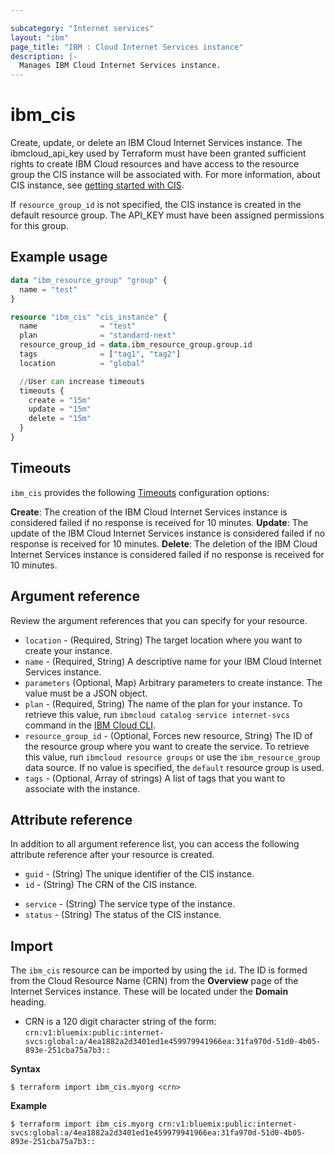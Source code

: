 ```yaml
---

subcategory: "Internet services"
layout: "ibm"
page_title: "IBM : Cloud Internet Services instance"
description: |-
  Manages IBM Cloud Internet Services instance.
---
```


# ibm_cis
Create, update, or delete an IBM Cloud Internet Services instance. The ibmcloud_api_key used by Terraform must have been granted sufficient rights to create IBM Cloud resources and have access to the resource group the CIS instance will be associated with. For more information, about CIS instance, see [getting started with CIS](https://cloud.ibm.com/docs/cis?topic=cis-getting-started).

If `resource_group_id` is not specified, the CIS instance is created in the default resource group. The API_KEY must have been assigned permissions for this group.

## Example usage

```terraform
data "ibm_resource_group" "group" {
  name = "test"
}

resource "ibm_cis" "cis_instance" {
  name              = "test"
  plan              = "standard-next"
  resource_group_id = data.ibm_resource_group.group.id
  tags              = ["tag1", "tag2"]
  location          = "global"

  //User can increase timeouts
  timeouts {
    create = "15m"
    update = "15m"
    delete = "15m"
  }
}
```

## Timeouts

`ibm_cis` provides the following [Timeouts](https://www.terraform.io/docs/language/resources/syntax.html) configuration options:

**Create**: The creation of the IBM Cloud Internet Services instance is considered failed if no response is received for 10 minutes.
**Update**: The update of the IBM Cloud Internet Services instance is considered failed if no response is received for 10 minutes.
**Delete**: The deletion of the IBM Cloud Internet Services instance is considered failed if no response is received for 10 minutes.

## Argument reference
Review the argument references that you can specify for your resource.

- `location` - (Required, String) The target location where you want to create your instance.
- `name` - (Required, String) A descriptive name for your IBM Cloud Internet Services instance.
- `parameters` (Optional, Map) Arbitrary parameters to create instance. The value must be a JSON object.
- `plan` - (Required, String) The name of the plan for your instance. To retrieve this value, run `ibmcloud catalog service internet-svcs` command in the [IBM Cloud CLI](https://cloud.ibm.com/docs/cli?topic=cloud-cli-getting-started).
- `resource_group_id` - (Optional, Forces new resource, String) The ID of the resource group where you want to create the service. To retrieve this value, run `ibmcloud resource groups` or use the `ibm_resource_group` data source. If no value is specified, the `default` resource group is used.
- `tags` - (Optional, Array of strings) A list of tags that you want to associate with the instance.

## Attribute reference

In addition to all argument reference list, you can access the following attribute reference after your resource is created.

- `guid` - (String) The unique identifier of the CIS instance.
- `id` - (String) The CRN of the CIS instance.
* `service` - (String) The service type of the instance.
* `status` - (String) The status of the CIS instance.

## Import

The `ibm_cis` resource can be imported by using the `id`. The ID is formed from the Cloud Resource Name (CRN)  from the **Overview** page of the Internet Services instance. These will be located under the **Domain** heading. 

* CRN is a 120 digit character string of the form: `crn:v1:bluemix:public:internet-svcs:global:a/4ea1882a2d3401ed1e459979941966ea:31fa970d-51d0-4b05-893e-251cba75a7b3::`

**Syntax**

```
$ terraform import ibm_cis.myorg <crn>

```

**Example**

```
$ terraform import ibm_cis.myorg crn:v1:bluemix:public:internet-svcs:global:a/4ea1882a2d3401ed1e459979941966ea:31fa970d-51d0-4b05-893e-251cba75a7b3::
```
